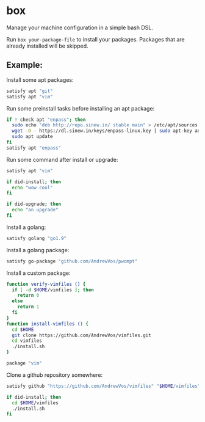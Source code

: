 # box

Manage your machine configuration in a simple bash DSL.

Run ```box your-package-file``` to install your
packages. Packages that are already installed
will be skipped.

## Example:

Install some apt packages:

```bash
satisfy apt "git"
satisfy apt "vim"
```

Run some preinstall tasks before installing an apt package:

```bash
if ! check apt "enpass"; then
  sudo echo "deb http://repo.sinew.in/ stable main" > /etc/apt/sources.list.d/enpass.list
  wget -O - https://dl.sinew.in/keys/enpass-linux.key | sudo apt-key add -
  sudo apt update
fi
satisfy apt "enpass"
```

Run some command after install or upgrade:

```bash
satisfy apt "vim"

if did-install; then
  echo "wow cool"
fi

if did-upgrade; then
  echo "an upgrade"
fi
```

Install a golang:

```bash
satisfy golang "go1.9"
```

Install a golang package:

```bash
satisfy go-package "github.com/AndrewVos/pwompt"
```

Install a custom package:

```bash
function verify-vimfiles () {
  if [ -d $HOME/vimfiles ]; then
    return 0
  else
    return 1
  fi
}
function install-vimfiles () {
  cd $HOME
  git clone https://github.com/AndrewVos/vimfiles.git
  cd vimfiles
  ./install.sh
}

package "vim"
```

Clone a github repository somewhere:

```bash
satisfy github "https://github.com/AndrewVos/vimfiles" "$HOME/vimfiles"

if did-install; then
  cd $HOME/vimfiles
  ./install.sh
fi
```
